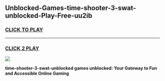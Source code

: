 
## Unblocked-Games-time-shooter-3-swat-unblocked-Play-Free-uu2ib
<h3>
<a href="https://premium76.site?title=time-shooter-3-swat-unblocked&ref=10A">CLICK TO PLAY</a></h3>
<hr>

<h3>
<a href="https://premium76.site?title=time-shooter-3-swat-unblocked&ref=10A">CLICK 2 PLAY</a>
  
</h3>

<a href="https://premium76.site?title=time-shooter-3-swat-unblocked&ref=10A"><img src="https://clearcache.store/games.png"></a>


**time-shooter-3-swat-unblocked games unblocked: Your Gateway to Fun and Accessible Online Gaming**
